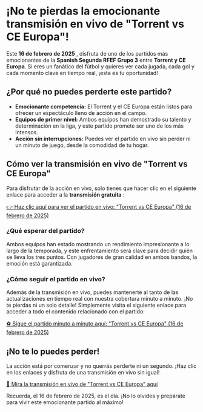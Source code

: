 # ¡No te pierdas la emocionante transmisión en vivo de "Torrent vs CE Europa"!

Este **16 de febrero de 2025** , disfruta de uno de los partidos más emocionantes de la **Spanish Segunda RFEF Grupo 3** entre **Torrent y CE Europa**. Si eres un fanático del fútbol y quieres ver cada jugada, cada gol y cada momento clave en tiempo real, ¡esta es tu oportunidad!

## ¿Por qué no puedes perderte este partido?

- **Emocionante competencia:** El Torrent y el CE Europa están listos para ofrecer un espectáculo lleno de acción en el campo.
- **Equipos de primer nivel:** Ambos equipos han demostrado su talento y determinación en la liga, y este partido promete ser uno de los más intensos.
- **Acción sin interrupciones:** Puedes ver el partido en vivo sin perder ni un minuto de juego, desde la comodidad de tu hogar.

## Cómo ver la transmisión en vivo de "Torrent vs CE Europa"

Para disfrutar de la acción en vivo, solo tienes que hacer clic en el siguiente enlace para acceder a la **transmisión gratuita** :

[👉 Haz clic aquí para ver el partido en vivo: "Torrent vs CE Europa" (16 de febrero de 2025)](https://tinyurl.com/livestreamfreeo?st=Torrent+vs+CE+Europa&si=gh)

### ¿Qué esperar del partido?

Ambos equipos han estado mostrando un rendimiento impresionante a lo largo de la temporada, y este enfrentamiento será clave para decidir quién se lleva los tres puntos. Con jugadores de gran calidad en ambos bandos, la emoción está garantizada.

### ¿Cómo seguir el partido en vivo?

Además de la transmisión en vivo, puedes mantenerte al tanto de las actualizaciones en tiempo real con nuestra cobertura minuto a minuto. ¡No te pierdas ni un solo detalle! Simplemente visita el siguiente enlace para acceder a todo el contenido relacionado con el partido:

[⚽ Sigue el partido minuto a minuto aquí: "Torrent vs CE Europa" (16 de febrero de 2025)](https://tinyurl.com/livestreamfreeo?st=Torrent+vs+CE+Europa&si=gh)

## ¡No te lo puedes perder!

La acción está por comenzar y no querrás perderte ni un segundo. ¡Haz clic en los enlaces y disfruta de una transmisión en vivo sin igual!

[🔴 Mira la transmisión en vivo de "Torrent vs CE Europa" aquí](https://tinyurl.com/livestreamfreeo?st=Torrent+vs+CE+Europa&si=gh)

Recuerda, el 16 de febrero de 2025, es el día. ¡No lo olvides y prepárate para vivir este emocionante partido al máximo!
